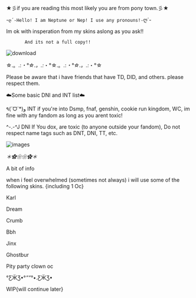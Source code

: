 ★彡if you are reading this most likely you are from pony town.彡★


-`ღ´-Hello! I am Neptune or Nep! I use any pronouns!-`ღ´-

Im ok with insperation from my skins aslong as you ask!!
           
           And its not a full copy!!

![download](https://user-images.githubusercontent.com/104800999/174867794-adeecf12-efd2-463c-b5cb-4bb3f6bc46b1.jpg)

☆.。.:*・°☆.。.:*・°☆.。.:*・°☆.。.:*・°☆

Please be aware that i have friends that have TD, DID, and others. please respect them.

☁️Some basic DNI and INT list☁️

٩(ˊᗜˋ*)و INT if you're into Dsmp, fnaf, genshin, cookie run kingdom, WC, im fine with any fandom as long as you arent toxic!

^-.-^J DNI If You dox, are toxic (to anyone outside your fandom), Do not respect name tags such as DNT, DNI, TT, etc. 

![images](https://user-images.githubusercontent.com/104800999/174871611-289df4f6-7ccb-4d28-8ba4-0db5ac429fae.jpg)

*＊✿❀❀✿＊*

A bit of info 

when i feel overwhelmed (sometimes not always) i will use some of the following skins. {including 1 Oc}

Karl

Dream

Crumb

Bbh

Jinx

Ghostbur

Pity party clown oc

°ƸӜƷ•°*””*°•.ƸӜƷ•

WIP{will continue later}
